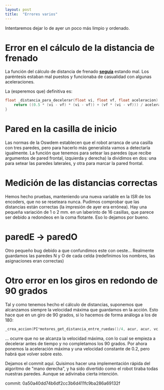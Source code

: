 ```yaml
---
layout: post
title:  "Errores varios"
---
```


Intentaremos dejar lo de ayer un poco más limpio y ordenado.

# Error en el cálculo de la distancia de frenado

La función del cálculo de distancia de frenado [**seguía**](adefesio/adefesio/bugs-en-robotscpp/) estando mal. Los paréntesis
estaban mal puestos y funcionaba de casualidad con algunas aceleraciones.

La (esperemos que) definitiva es:

```cpp
float _distancia_para_decelerar(float vi, float vf, float aceleracion) {
    return ((0.5 * (vi - vf) * (vi - vf)) + (vf * (vi - vf))) / aceleracion;
}
```

# Pared en la casilla de inicio

Las normas de la Oswdem establecen que el robot arranca de una casilla con tres paredes, pero para hacerlo más generalista
vamos a detectarla igualmente. La función que tenemos para setear las paredes (que recibe argumentos de pared frontal,
izquierda y derecha) la dividimos en dos: una para setear las paredes laterales, y otra para marcar la pared frontal.


# Medición de las distancias correctas

Hemos hecho pruebas, manteniendo una nueva variable en la ISR de los encoders, que no se reseteara nunca. Pudimos comprobar
que las distancias están correctas (la impresión de ayer era errónea). Hay una pequeña variación de 1 o 2 mm. en un
laberinto de 16 casillas, que parece ser debido a redondeos en la coma flotante. Eso lo dejamos por bueno.


# paredE -> paredO

Otro pequeño bug debido a que confundimos este con oeste... Realmente guardamos las paredes N y O de cada celda (redefinimos
los nombres, las asignaciones eran correctas)

# Otro error en los giros en redondo de 90 grados

Tal y como tenemos hecho el cálculo de distancias, suponemos que alcanzamos siempre la velocidad máxima que guardamos en la
acción. Esto hace que en un giro de 90 grados, si lo hacemos de forma análoga a los de 180:

```cpp
_crea_accion(PI*motores_get_distancia_entre_ruedas()/4, acur, acur, vc, vc , ROBOT_V0, GIRA90); 
```

... ocurre que no se alcanza la velocidad máxima, con lo cual se empieza a decelerar antes de tiempo y no completamos los 90 grados.
Por ahora ponemos la aceleración máxima y una velocidad constante de 0.2, pero habrá que volver sobre esto.

Dejamos el commit aquí. Quisimos hacer una implementación rápida del algoritmo de "mano derecha", y ha sido divertido como el
robot tiraba todas nuestras paredes. Aunque se adivinaba cierta intención. 

commit: 0a50a40dd74b6df2cc3b6d411fc9ba286a69132f
